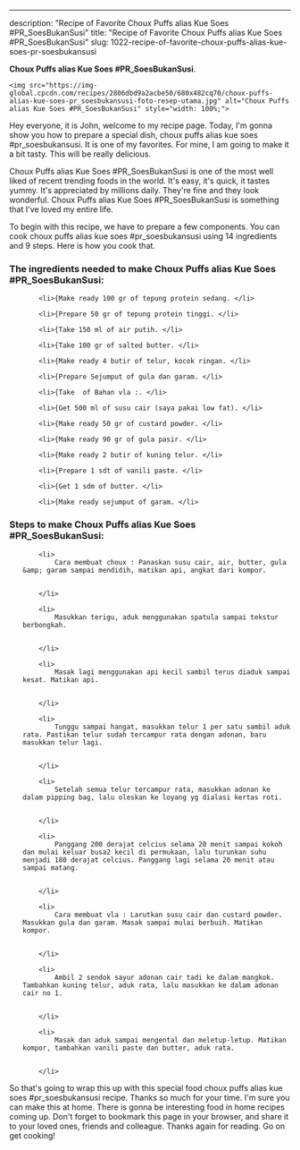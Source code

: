 ---
description: "Recipe of Favorite Choux Puffs alias Kue Soes #PR_SoesBukanSusi"
title: "Recipe of Favorite Choux Puffs alias Kue Soes #PR_SoesBukanSusi"
slug: 1022-recipe-of-favorite-choux-puffs-alias-kue-soes-pr-soesbukansusi

<p>
	<strong>Choux Puffs alias Kue Soes #PR_SoesBukanSusi</strong>. 
	
</p>
<p>
	
	<img src="https://img-global.cpcdn.com/recipes/2806dbd9a2acbe50/680x482cq70/choux-puffs-alias-kue-soes-pr_soesbukansusi-foto-resep-utama.jpg" alt="Choux Puffs alias Kue Soes #PR_SoesBukanSusi" style="width: 100%;">
	
	
</p>
<p>
	Hey everyone, it is John, welcome to my recipe page. Today, I'm gonna show you how to prepare a special dish, choux puffs alias kue soes #pr_soesbukansusi. It is one of my favorites. For mine, I am going to make it a bit tasty. This will be really delicious.
</p>
	
<p>
	
</p>
<p>
	Choux Puffs alias Kue Soes #PR_SoesBukanSusi is one of the most well liked of recent trending foods in the world. It's easy, it's quick, it tastes yummy. It's appreciated by millions daily. They're fine and they look wonderful. Choux Puffs alias Kue Soes #PR_SoesBukanSusi is something that I've loved my entire life.
</p>

<p>
To begin with this recipe, we have to prepare a few components. You can cook choux puffs alias kue soes #pr_soesbukansusi using 14 ingredients and 9 steps. Here is how you cook that.
</p>

<h3>The ingredients needed to make Choux Puffs alias Kue Soes #PR_SoesBukanSusi:</h3>

<ol>
	
		<li>{Make ready 100 gr of tepung protein sedang. </li>
	
		<li>{Prepare 50 gr of tepung protein tinggi. </li>
	
		<li>{Take 150 ml of air putih. </li>
	
		<li>{Take 100 gr of salted butter. </li>
	
		<li>{Make ready 4 butir of telur, kocok ringan. </li>
	
		<li>{Prepare Sejumput of gula dan garam. </li>
	
		<li>{Take  of Bahan vla :. </li>
	
		<li>{Get 500 ml of susu cair (saya pakai low fat). </li>
	
		<li>{Make ready 50 gr of custard powder. </li>
	
		<li>{Make ready 90 gr of gula pasir. </li>
	
		<li>{Make ready 2 butir of kuning telur. </li>
	
		<li>{Prepare 1 sdt of vanili paste. </li>
	
		<li>{Get 1 sdm of butter. </li>
	
		<li>{Make ready sejumput of garam. </li>
	
</ol>
<p>
	
</p>

<h3>Steps to make Choux Puffs alias Kue Soes #PR_SoesBukanSusi:</h3>

<ol>
	
		<li>
			Cara membuat choux : Panaskan susu cair, air, butter, gula &amp; garam sampai mendidih, matikan api, angkat dari kompor.
			
			
		</li>
	
		<li>
			Masukkan terigu, aduk menggunakan spatula sampai tekstur berbongkah.
			
			
		</li>
	
		<li>
			Masak lagi menggunakan api kecil sambil terus diaduk sampai kesat. Matikan api.
			
			
		</li>
	
		<li>
			Tunggu sampai hangat, masukkan telur 1 per satu sambil aduk rata. Pastikan telur sudah tercampur rata dengan adonan, baru masukkan telur lagi.
			
			
		</li>
	
		<li>
			Setelah semua telur tercampur rata, masukkan adonan ke dalam pipping bag, lalu oleskan ke loyang yg dialasi kertas roti.
			
			
		</li>
	
		<li>
			Panggang 200 derajat celcius selama 20 menit sampai kokoh dan mulai keluar busa2 kecil di permukaan, lalu turunkan suhu menjadi 180 derajat celcius. Panggang lagi selama 20 menit atau sampai matang.
			
			
		</li>
	
		<li>
			Cara membuat vla : Larutkan susu cair dan custard powder. Masukkan gula dan garam. Masak sampai mulai berbuih. Matikan kompor.
			
			
		</li>
	
		<li>
			Ambil 2 sendok sayur adonan cair tadi ke dalam mangkok. Tambahkan kuning telur, aduk rata, lalu masukkan ke dalam adonan cair no 1.
			
			
		</li>
	
		<li>
			Masak dan aduk sampai mengental dan meletup-letup. Matikan kompor, tambahkan vanili paste dan butter, aduk rata.
			
			
		</li>
	
</ol>

<p>
	
</p>

<p>
	So that's going to wrap this up with this special food choux puffs alias kue soes #pr_soesbukansusi recipe. Thanks so much for your time. I'm sure you can make this at home. There is gonna be interesting food in home recipes coming up. Don't forget to bookmark this page in your browser, and share it to your loved ones, friends and colleague. Thanks again for reading. Go on get cooking!
</p>
